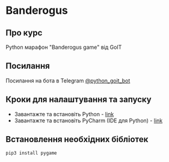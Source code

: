 # Banderogus

## Про курс
Python марафон "Banderogus game" від GoIT

## Посилання
Посилання на бота в Telegram [@python_goit_bot](https://t.me/python_goit_bot)

## Кроки для налаштування та запуску
- Завантажте та встановіть Python - [link](https://www.python.org/downloads/)
- Завантажте та встановіть PyCharm (IDE для Python) - [link](https://www.jetbrains.com/pycharm/download/)

## Встановлення необхідних бібліотек
```bash
pip3 install pygame
```

